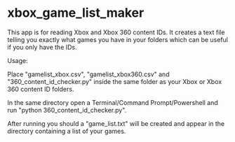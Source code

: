 # xbox_game_list_maker

This app is for reading Xbox and Xbox 360 content IDs. It creates a text file telling you exactly what games you have in your folders which can be useful if you only have the IDs.

Usage:

Place "gamelist_xbox.csv", "gamelist_xbox360.csv" and "360_content_id_checker.py" inside the same folder as your Xbox or Xbox 360 content ID folders. 

In the same directory open a Terminal/Command Prompt/Powershell and run "python 360_content_id_checker.py".

After running you should  a "game_list.txt" will be created and appear in the directory containing a list of your games.
